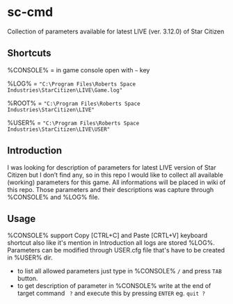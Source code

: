 # sc-cmd
Collection of parameters available for latest LIVE (ver. 3.12.0) of Star Citizen

## Shortcuts
%CONSOLE% = in game console open with `~` key

%LOG% = `"C:\Program Files\Roberts Space Industries\StarCitizen\LIVE\Game.log"`

%ROOT% = `"C:\Program Files\Roberts Space Industries\StarCitizen\LIVE"`

%USER% = `"C:\Program Files\Roberts Space Industries\StarCitizen\LIVE\USER"`

## Introduction
I was looking for description of parameters for latest LIVE version of Star Citizen but I don’t find any, so in this repo I would like to collect all available (working) parameters for this game. All informations will be placed in wiki of this repo. Those parameters and their descriptions was capture through %CONSOLE% and %LOG% file.

## Usage
%CONSOLE% support Copy [CTRL+C] and Paste [CRTL+V] keyboard shortcut also like it's mention in Introduction all logs are stored %LOG%. Parameters can be modified through USER.cfg file that's have to be created in %USER% dir.

   - to list all allowed parameters just type in %CONSOLE% `/` and press `TAB` button. 
   - to get description of parameter in %CONSOLE% write at the end of target command ` ?` and execute this by pressing `ENTER` eg. `quit ?`
